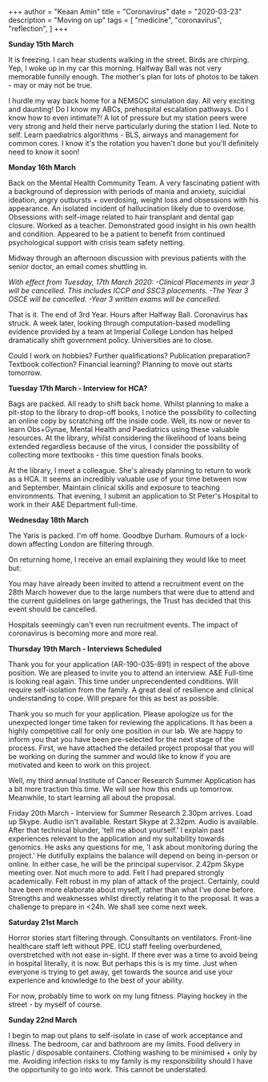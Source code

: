 +++
author = "Keaan Amin"
title = "Coronavirus"
date = "2020-03-23"
description = "Moving on up"
tags = [
    "medicine",
    "coronavirus",
    "reflection",
]
+++

**Sunday 15th March**

It is freezing. I can hear students walking in the street. Birds are chirping. Yep, I woke up in my car this morning. Halfway Ball was not very memorable funnily enough. The mother's plan for lots of photos to be taken - may or may not be true.

I hurdle my way back home for a NEMSOC simulation day. All very exciting and daunting! Do I know my ABCs, prehospital escalation pathways. Do I know how to even intimate?! A lot of pressure but my station peers were very strong and held their nerve particularly during the station I led. Note to self. Learn paediatrics algorithms - BLS, airways and management for common cores. I know it's the rotation you haven't done but you'll definitely need to know it soon!

**Monday 16th March**

Back on the Mental Health Community Team. A very fascinating patient with a background of depression with periods of mania and anxiety, suicidial ideation, angry outbursts + overdosing, weight loss and obsessions with his appearance. An isolated incident of hallucination likely due to overdose. Obsessions with self-image related to hair transplant and dental gap closure. Worked as a teacher. Demonstrated good insight in his own health and condition. Appeared to be a patient to benefit from continued psychological support with crisis team safety netting.

Midway through an afternoon discussion with previous patients with the senior doctor, an email comes shuttling in.

*With effect from Tuesday, 17th March 2020:
-Clinical Placements in year 3 will be cancelled.  This includes ICCP and SSC3 placements.
-The Year 3 OSCE will be cancelled.
-Year 3 written exams will be cancelled.*

That is it. The end of 3rd Year. Hours after Halfway Ball. Coronavirus has struck. A week later, looking through computation-based modelling evidence provided by a team at Imperial College London has helped dramatically shift government policy. Universities are to close.

Could I work on hobbies? Further qualifications? Publication preparation? Textbook collection? Financial learning? Planning to move out starts tomorrow.

**Tuesday 17th March - Interview for HCA?**

Bags are packed. All ready to shift back home. Whilst planning to make a pit-stop to the library to drop-off books, I notice the possibility to collecting an online copy by scratching off the inside code. Well, its now or never to learn Obs+Gynae, Mental Health and Paediatrics using these valuable resources. At the library, whilst considering the likelihood of loans being extended regardless because of the virus, I consider the possibility of collecting more textbooks - this time question finals books.

At the library, I meet a colleague. She's already planning to return to work as a HCA. It seems an incredibly valuable use of your time between now and September. Maintain clinical skills and exposure to teaching environments. That evening, I submit an application to St Peter's Hospital to work in their A&E Department full-time.

**Wednesday 18th March**

The Yaris is packed. I'm off home. Goodbye Durham. Rumours of a lock-down affecting London are filtering through.

On returning home, I receive an email explaining they would like to meet but:

You may have already been invited to attend a recruitment event on the 28th March however due to the large numbers that were due to attend and the current guidelines on large gatherings, the Trust has decided that this event should be cancelled.

Hospitals seemingly can't even run recruitment events. The impact of coronavirus is becoming more and more real.

**Thursday 19th March - Interviews Scheduled**

Thank you for your application (AR-190-035-891) in respect of the above position. We are pleased to invite you to attend an interview.
A&E Full-time is looking real again. This time under unprecendented conditions. Will require self-isolation from the family. A great deal of resilience and clinical understanding to cope. Will prepare for this as best as possible.

Thank you so much for your application. Please apologize us for the unexpected longer time taken for reviewing the applications. It has been a highly competitive call for only one position in our lab. We are happy to inform you that you have been pre-selected for the next stage of the process. First, we have attached the detailed project proposal that you will be working on during the summer and would like to know if you are motivated and keen to work on this project. 

Well, my third annual Institute of Cancer Research Summer Application has a bit more traction this time. We will see how this ends up tomorrow. Meanwhile, to start learning all about the proposal.

Friday 20th March - Interview for Summer Research
2.30pm arrives. Load up Skype. Audio isn't available. Restart Skype at 2.32pm. Audio is available. After that technical blunder, 'tell me about yourself.' I explain past experiences relevant to the application and my suitability towards genomics. He asks any questions for me, 'I ask about monitoring during the project.' He dutifully explains the balance will depend on being in-person or online. In either case, he will be the principal supervisor. 2.42pm Skype meeting over. Not much more to add. Felt I had prepared strongly academically. Felt robust in my plan of attack of the project. Certainly, could have been more elaborate about myself, rather than what I've done before. Strengths and weaknesses whilst directly relating it to the proposal. It was a challenge to prepare in <24h. We shall see come next week.

**Saturday 21st March**


Horror stories start filtering through. Consultants on ventilators. Front-line healthcare staff left without PPE. ICU staff feeling overburdened, overstretched with not ease in-sight. If there ever was a time to avoid being in hospital literally, it is now. But perhaps this is is my time. Just when everyone is trying to get away, get towards the source and use your experience and knowledge to the best of your ability.

For now, probably time to work on my lung fitness. Playing hockey in the street - by myself of course.

**Sunday 22nd March**

I begin to map out plans to self-isolate in case of work acceptance and illness. The bedroom, car and bathroom are my limits. Food delivery in plastic / disposable containers. Clothing washing to be minimised + only by me. Avoiding infection risks to my family is my responsibility should I have the opportunity to go into work. This cannot be understated.